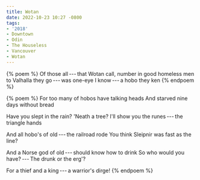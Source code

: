 ```yaml
---
title: Wotan
date: 2022-10-23 10:27 -0800
tags:
- '2018'
- Downtown
- Odin
- The Houseless
- Vancouver
- Wotan
---
```

{% poem %}
Of those all&thinsp;---&thinsp;that Wotan call, number in good homeless men
to Valhalla they go&thinsp;---&thinsp;was one-eye I know&thinsp;---&thinsp;a hobo they ken
{% endpoem %}

{% poem %}
For too many of hobos have talking heads
And starved nine days without bread

Have you slept in the rain? 'Neath a tree?
I'll show you the runes&thinsp;---&thinsp;the triangle hands

And all hobo's of old&thinsp;---&thinsp;the railroad rode
You think Sleipnir was fast as the line?

And a Norse god of old&thinsp;---&thinsp;should know how to drink
So who would you have?&thinsp;---&thinsp;The drunk or the erg'?

For a thief and a king&thinsp;---&thinsp;a warrior's dirge!
{% endpoem %}
